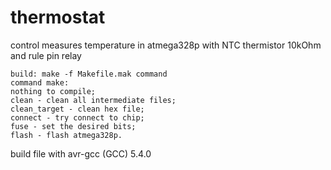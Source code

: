 # thermostat

control measures temperature in atmega328p with NTC thermistor 10kOhm and rule pin relay
```
build: make -f Makefile.mak command 
command make:
nothing to compile;
clean - clean all intermediate files;
clean_target - clean hex file;
connect - try connect to chip;
fuse - set the desired bits;
flash - flash atmega328p.
```


build file with 
avr-gcc (GCC) 5.4.0
